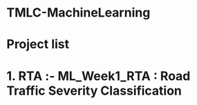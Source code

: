 # TMLC-MachineLearning

# Project list
# 1. RTA :- ML_Week1_RTA :  Road Traffic Severity Classification
